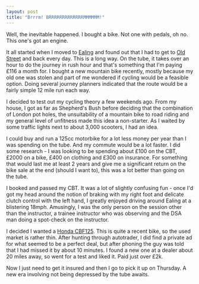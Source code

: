 ```yaml
---
layout: post
title: "Brrrm! BRRRRRRRRRRRRRMMMMMM!"
---
```

Well, the inevitable happened. I bought a bike. Not one with pedals, oh no.
This one's got an engine.

It all started when I moved to [Ealing][1] and found out that I had to get to
[Old Street][2] and back every day. This is a long way. On the tube, it takes
over an hour to do the journey in rush hour and that's something that I'm
paying £116 a month for. I bought a new mountain bike recently, mostly because
my old one was stolen and part of me wondered if cycling would be a feasible
option. Doing several journey planners indicated that the route would be a
fairly simple 12 mile run each way.

I decided to test out my cycling theory a few weekends ago. From my house, I
got as far as Shepherd's Bush before deciding that the combination of London
pot holes, the unsuitability of a mountain bike to road riding and my general
level of unfitness made this idea a non-starter. As I waited by some traffic
lights next to about 3,000 scooters, I had an idea.

I could buy and run a 125cc motorbike for a lot less money per year than I was
spending on the tube. And my commute would be a lot faster. I did some
research - I was looking to be spending about £100 on the CBT, £2000 on a
bike, £400 on clothing and £300 on insurance. For something that would last me
at least 2 years and give me a significant return on the bike sale at the end
(should I want to), this was a lot better than going on the tube.

I booked and passed my CBT. It was a lot of slightly confusing fun - once I'd
got my head around the notion of braking with my right foot and delicate
clutch control with the left hand, I greatly enjoyed driving around Ealing at
a blistering 18mph. Amusingly, I was the only person on the session other than
the instructor, a trainee instructor who was observing and the DSA man doing a
spot-check on the instructor.

I decided I wanted a [Honda CBF125][3]. This is quite a recent bike, so the
used market is rather thin. After hunting through autotrader, I did find a
private ad for what seemed to be a perfect deal, but after phoning the guy was
told that I had missed it by about 10 minutes. I found a new one at a dealer
about 20 miles away, so went for a test and liked it. Paid just over £2k.

Now I just need to get it insured and then I go to pick it up on Thursday. A
new era involving not being depressed by the tube awaits.

   [1]: http://maps.google.com/maps?f=q&source=s_q&hl=en&geocode=&q=ealing&sll=37.0625,-95.677068&sspn=50.956929,79.013672&ie=UTF8&z=13&iwloc=A

   [2]: http://maps.google.com/maps?f=q&source=s_q&hl=en&geocode=&q=Old+Street&sll=51.513351,-0.304214&sspn=0.078948,0.154324&ie=UTF8&z=15&iwloc=A

   [3]: http://ww1.honda.co.uk/motorcycles/DispatcherServlet?hidAction=Lookup&hidActionDetail=view_introduction&hidMSGID=11&hidMSGCode=CC125&hidMSGName=125+CC&hidProductID=116&hidSelectedProductCode=CBF125&hidProductName=CBF125#focusHere

